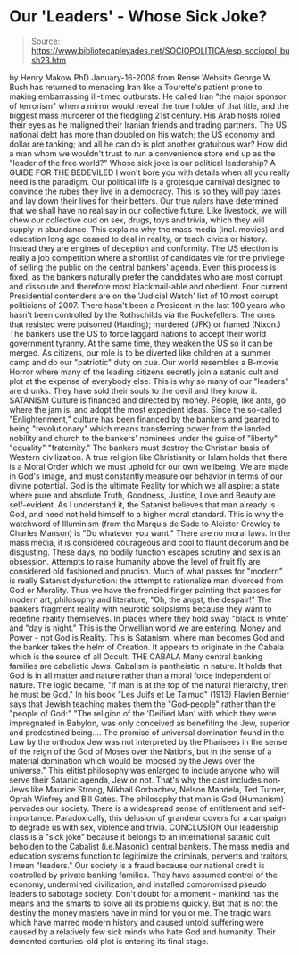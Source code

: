 # Our 'Leaders' - Whose Sick Joke?

> Source: https://www.bibliotecapleyades.net/SOCIOPOLITICA/esp_sociopol_bush23.htm

by Henry Makow PhD
January-16-2008
from
Rense
Website
George W. Bush has returned to menacing Iran like a
Tourette's patient prone to making embarrassing ill-timed outbursts. He
called Iran "the major sponsor of terrorism" when a mirror would reveal the
true holder of that title, and the biggest mass murderer of the fledgling
21st century.
His Arab hosts rolled their eyes as he maligned their Iranian friends and
trading partners. The US national debt has more than doubled on his watch;
the US economy and dollar are tanking; and all he can do is plot another
gratuitous war?
How did a man whom we wouldn't trust to run a convenience store end up as
the "leader of the free world?"
Whose sick joke is our political leadership?
A GUIDE FOR THE
BEDEVILED
I won't bore you with details when all you really need is the paradigm. Our
political life is a grotesque carnival designed to convince the rubes they
live in a democracy. This is so they will pay taxes and lay down their lives
for their betters.
Our true rulers have determined that we shall have no real say in our
collective future. Like livestock, we will chew our collective cud on sex,
drugs, toys and trivia, which they will supply in abundance.
This explains why the mass media (incl. movies) and education long ago
ceased to deal in reality, or teach civics or history. Instead they are
engines of deception and conformity.
The US election is really a job competition where a shortlist of candidates
vie for the privilege of selling the public on the central bankers' agenda.
Even this process is fixed, as the bankers naturally prefer the candidates
who are most corrupt and dissolute and therefore most blackmail-able and
obedient.
Four current Presidential contenders are on the 'Judicial Watch' list of 10
most corrupt politicians of 2007.
There hasn't been a President in the last 100 years who hasn't been
controlled by
the Rothschilds via
the Rockefellers. The ones that resisted
were poisoned (Harding); murdered (JFK) or framed (Nixon.)
The bankers use the US to force laggard nations to accept their world
government tyranny. At the same time, they weaken the US so it can be
merged. As citizens, our role is to be diverted like children at a summer
camp and do our "patriotic" duty on cue.
Our world resembles a B-movie Horror where many of the leading citizens
secretly join a satanic cult and plot at the expense of everybody else. This
is why so many of our "leaders" are drunks.
They have sold their souls to the devil and they
know it.
SATANISM
Culture is financed and directed by money. People, like ants, go where the
jam is, and adopt the most expedient ideas. Since the so-called
"Enlightenment," culture has been financed by the bankers and geared to
being "revolutionary" which means transferring power from the landed
nobility and church to the bankers' nominees under the guise of "liberty"
"equality" "fraternity."
The bankers must destroy the Christian basis of Western civilization. A
true
religion like Christianity or Islam holds that there is a
Moral Order which
we must uphold for our own wellbeing.
We are made in God's image, and must constantly measure our behavior in
terms of our divine potential. God is the ultimate Reality for which we all
aspire: a state where pure and absolute Truth, Goodness, Justice, Love and
Beauty are self-evident.
As I understand it, the Satanist believes that man already is God, and need
not hold himself to a higher moral standard. This is why the watchword of Illuminism (from the
Marquis de Sade to
Aleister Crowley to Charles Manson)
is "Do whatever you want." There are no moral laws.
In the mass media, it is considered courageous and cool to flaunt decorum
and be disgusting. These days, no bodily function escapes scrutiny and sex
is an obsession. Attempts to raise humanity above the level of fruit fly are
considered old fashioned and prudish.
Much of what passes for "modern" is really Satanist dysfunction: the attempt
to rationalize man divorced from God or Morality. Thus we have the frenzied
finger painting that passes for modern art, philosophy and literature, "Oh,
the angst, the despair!"
The bankers fragment reality with neurotic solipsisms because they want to
redefine reality themselves. In places where they hold sway "black is white"
and "day is night." This is the Orwellian world we are entering. Money and
Power - not God is Reality.
This is Satanism, where man becomes God and the banker takes the helm of
Creation.
It appears to originate in the Cabala which is the source of all
Occult.
THE CABALA
Many central banking families are cabalistic Jews. Cabalism is pantheistic
in nature. It holds that God is in all matter and nature rather than a moral
force independent of nature.
The logic became,
"if man is at the top of the
natural hierarchy, then he must be God."
In his book "Les Juifs et Le Talmud" (1913)
Flavien Bernier says that Jewish
teaching makes them the "God-people" rather than the "people of
God:"
"The religion of the 'Deified Man' with which they were impregnated in
Babylon, was only conceived as benefiting the Jew, superior and predestined
being.... The promise of universal domination found in the Law by the
orthodox Jew was not interpreted by the Pharisees in the sense of the reign
of the God of Moses over the Nations, but in the sense of a material
domination which would be imposed by the Jews over the universe."
This elitist philosophy was enlarged to include anyone who will serve their
Satanic agenda, Jew or not. That's why the cast includes non-Jews like
Maurice Strong, Mikhail Gorbachev, Nelson Mandela, Ted Turner, Oprah Winfrey
and Bill Gates.
The philosophy that man is God (Humanism) pervades our society. There is a
widespread sense of entitlement and self-importance. Paradoxically, this
delusion of grandeur covers for a campaign to degrade us with sex, violence
and trivia.
CONCLUSION
Our leadership class is a "sick joke" because it belongs to an international
satanic cult beholden to the Cabalist (i.e.Masonic) central bankers.
The mass media and education systems function to legitimize the criminals,
perverts and traitors, I mean "leaders."
Our society is a fraud because our national credit is controlled by private
banking families. They have assumed control of the economy, undermined
civilization, and installed compromised pseudo leaders to sabotage society.
Don't doubt for a moment - mankind has the means and the smarts to solve
all its problems quickly. But that is not the destiny the money masters have
in mind for you or me.
The tragic wars which have marred modern history and caused untold suffering
were caused by a relatively few sick minds who hate God and humanity.
Their
demented centuries-old plot is entering its final stage.
